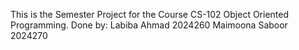 This is the Semester Project for the Course CS-102 Object Oriented Programming.
Done by:
Labiba Ahmad 2024260
Maimoona Saboor 2024270
